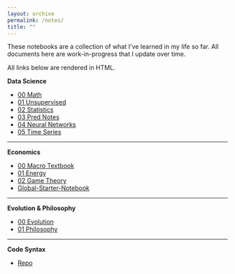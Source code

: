 ```yaml
---
layout: archive
permalink: /notes/
title: ""
---
```


These notebooks are a collection of what I've learned in my life so far. All documents here are work-in-progress that I update over time.

All links below are rendered in HTML.


**Data Science**
- [00 Math](https://htmlpreview.github.io/?https://github.com/SamMusch/00-Data-Science/blob/main/00%20Math.html)
- [01 Unsupervised](https://htmlpreview.github.io/?https://github.com/SamMusch/00-Data-Science/blob/main/01%20Unsupervised.html)
- [02 Statistics](https://htmlpreview.github.io/?https://github.com/SamMusch/00-Data-Science/blob/main/02%20Statistics.html)
- [03 Pred Notes](https://htmlpreview.github.io/?https://github.com/SamMusch/00-Data-Science/blob/main/03%20Pred%20Notes.html)
- [04 Neural Networks](https://htmlpreview.github.io/?https://github.com/SamMusch/00-Data-Science/blob/main/04%20Neural%20Networks.html)
- [05 Time Series](https://htmlpreview.github.io/?https://github.com/SamMusch/00-Data-Science/blob/main/05%20Time%20Series.html)

---

**Economics**
- [00 Macro Textbook](https://htmlpreview.github.io/?https://github.com/SamMusch/01-Economics/blob/main/00%20Macro%20Textbook.html)
- [01 Energy](https://htmlpreview.github.io/?https://github.com/SamMusch/01-Economics/blob/main/01%20Energy.html)
- [02 Game Theory](https://htmlpreview.github.io/?https://github.com/SamMusch/01-Economics/blob/main/02%20Game%20Theory.html)
- [Global-Starter-Notebook](https://htmlpreview.github.io/?https://github.com/SamMusch/01-Economics/blob/main/Global-Notebook.html)

---

**Evolution & Philosophy**
- [00 Evolution](https://htmlpreview.github.io/?https://github.com/SamMusch/03-Evolution-Philosophy/blob/main/00%20Evolution.html)
- [01 Philosophy](https://htmlpreview.github.io/?https://github.com/SamMusch/03-Evolution-Philosophy/blob/main/01%20Philosophy.html)

---

**Code Syntax**
- [Repo](https://github.com/SamMusch/Syntax)